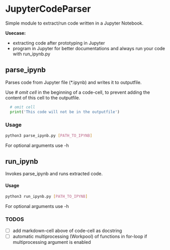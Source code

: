 # JupyterCodeParser
Simple module to extract/run code written in a Jupyter Notebook.  
  
**Usecase:** 
- extracting code after prototyping in Jupyter
- program in Jupyter for better documentations and always run your code with run_ipynb.py 

## parse_ipynb
Parses code from Jupyter file (\*.ipynb) and writes it to outputfile.  
  

Use *# omit cell* in the beginning of a code-cell, to prevent adding the content of this cell to the outputfile.
```python 
  # omit cell
  print('This code will not be in the outputfile')
```

### Usage 
```bash
python3 parse_ipynb.py [PATH_TO_IPYNB]
```
For optional arguments use -h
## run_ipynb
Invokes parse_ipynb and runs extracted code.
#### Usage 
```bash
python3 run_ipynb.py [PATH_TO_IPYNB]
```
For optional arguments use -h

### TODOS
- [ ] add markdown-cell above of code-cell as docstring  
- [ ] automatic multiprocessing (Workpool) of functions in for-loop if multiprocessing argument is enabled  
